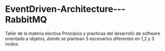 # EventDriven-Architecture---RabbitMQ
Taller de la materia electiva Principios y practicas del desarrollo de software orientado a objetos, donde se plantean 3 escenarios diferentes en 1,2 y 3 nodos.
